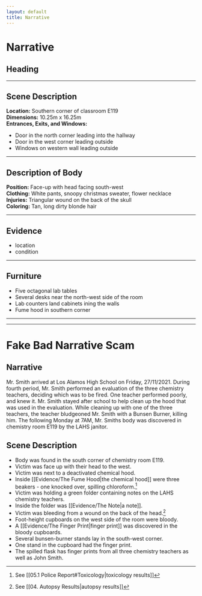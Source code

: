 ```yaml
---
layout: default
title: Narrative
---
```


# Narrative

## Heading

---

## Scene Description
**Location:** Southern corner of classroom E119 <br>
**Dimensions:** 10.25m x 16.25m <br>
**Entrances, Exits, and Windows:**
- Door in the north corner leading into the hallway
- Door in the west corner leading outside
- Windows on western wall leading outside

---

## Description of Body
**Position:** Face-up with head facing south-west <br>
**Clothing:** White pants, snoopy christmas sweater, flower necklace <br>
**Injuries:** Triangular wound on the back of the skull <br>
**Coloring:** Tan, long dirty blonde hair <br>

---

## Evidence
- location
- condition

---

## Furniture
- Five octagonal lab tables
- Several desks near the north-west side of the room
- Lab counters land cabinets ining the walls
- Fume hood in southern corner

---
---

# Fake Bad Narrative Scam

## Narrative
Mr. Smith arrived at Los Alamos High School on Friday, 27/11/2021. During fourth period, Mr. Smith performed an evaluation of the three chemistry teachers, deciding which was to be fired. One teacher performed poorly, and knew it. Mr. Smith stayed after school to help clean up the hood that was used in the evaluation. While cleaning up with one of the three teachers, the teacher bludgeoned Mr. Smith with a Bunsen Burner, killing him. The following Monday at 7AM, Mr. Smiths body was discovered in chemistry room E119 by the LAHS janitor.

## Scene Description
- Body was found in the south corner of chemistry room E119.
- Victim was face up with their head to the west.
- Victim was next to a deactivated chemical hood.
- Inside [[Evidence/The Fume Hood|the chemical hood]] were three beakers - one knocked over, spilling chloroform.[^1]
- Victim was holding a green folder containing notes on the LAHS chemistry teachers.
- Inside the folder was [[Evidence/The Note|a note]].
- Victim was bleeding from a wound on the back of the head.[^2]
- Foot-height cupboards on the west side of the room were bloody.
- A [[Evidence/The Finger Print|finger print]] was discovered in the bloody cupboards.
- Several bunsen-burner stands lay in the south-west corner.
- One stand in the cupboard had the finger print.
- The spilled flask has finger prints from all three chemistry teachers as well as John Smith.

[^1]: See [[05.1 Police Report#Toxicology|toxicology results]]
[^2]: See [[04. Autopsy Results|autopsy results]]